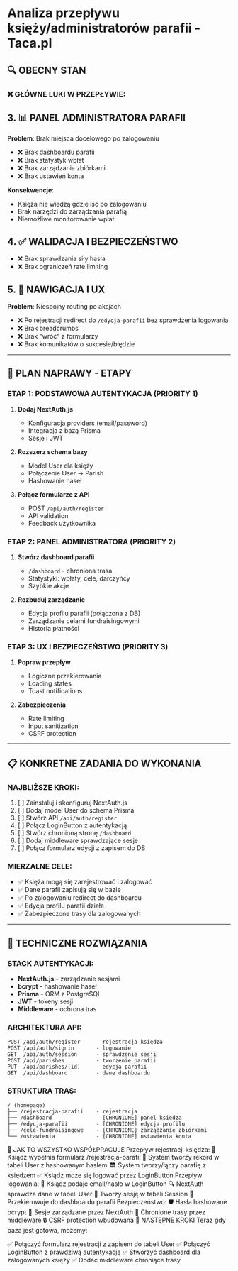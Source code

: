 # Analiza przepływu księży/administratorów parafii - Taca.pl

## 🔍 OBECNY STAN

### ❌ GŁÓWNE LUKI W PRZEPŁYWIE:

## 3. 📊 PANEL ADMINISTRATORA PARAFII
**Problem**: Brak miejsca docelowego po zalogowaniu
- ❌ Brak dashboardu parafii
- ❌ Brak statystyk wpłat
- ❌ Brak zarządzania zbiórkami
- ❌ Brak ustawień konta

**Konsekwencje**:
- Księża nie wiedzą gdzie iść po zalogowaniu
- Brak narzędzi do zarządzania parafią
- Niemożliwe monitorowanie wpłat

## 4. ✅ WALIDACJA I BEZPIECZEŃSTWO
- ❌ Brak sprawdzania siły hasła
- ❌ Brak ograniczeń rate limiting

## 5. 🔄 NAWIGACJA I UX
**Problem**: Niespójny routing po akcjach
- ❌ Po rejestracji redirect do `/edycja-parafii` bez sprawdzenia logowania
- ❌ Brak breadcrumbs
- ❌ Brak "wróć" z formularzy
- ❌ Brak komunikatów o sukcesie/błędzie

---

## 🎯 PLAN NAPRAWY - ETAPY

### ETAP 1: PODSTAWOWA AUTENTYKACJA (PRIORITY 1)
1. **Dodaj NextAuth.js**
   - Konfiguracja providers (email/password)
   - Integracja z bazą Prisma
   - Sesje i JWT

2. **Rozszerz schema bazy**
   - Model User dla księży
   - Połączenie User -> Parish
   - Hashowanie haseł

3. **Połącz formularze z API**
   - POST `/api/auth/register`
   - API validation
   - Feedback użytkownika

### ETAP 2: PANEL ADMINISTRATORA (PRIORITY 2)
1. **Stwórz dashboard parafii**
   - `/dashboard` - chroniona trasa
   - Statystyki: wpłaty, cele, darczyńcy
   - Szybkie akcje

2. **Rozbuduj zarządzanie**
   - Edycja profilu parafii (połączona z DB)
   - Zarządzanie celami fundraisingowymi
   - Historia płatności

### ETAP 3: UX I BEZPIECZEŃSTWO (PRIORITY 3)
1. **Popraw przepływ**
   - Logiczne przekierowania
   - Loading states
   - Toast notifications

2. **Zabezpieczenia**
   - Rate limiting
   - Input sanitization
   - CSRF protection

---

## 📋 KONKRETNE ZADANIA DO WYKONANIA

### NAJBLIŻSZE KROKI:
1. [ ] Zainstaluj i skonfiguruj NextAuth.js
2. [ ] Dodaj model User do schema Prisma
3. [ ] Stwórz API `/api/auth/register`
4. [ ] Połącz LoginButton z autentykacją
5. [ ] Stwórz chronioną stronę `/dashboard`
6. [ ] Dodaj middleware sprawdzające sesje
7. [ ] Połącz formularz edycji z zapisem do DB

### MIERZALNE CELE:
- ✅ Księża mogą się zarejestrować i zalogować
- ✅ Dane parafii zapisują się w bazie
- ✅ Po zalogowaniu redirect do dashboardu
- ✅ Edycja profilu parafii działa
- ✅ Zabezpieczone trasy dla zalogowanych

---

## 🔧 TECHNICZNE ROZWIĄZANIA

### STACK AUTENTYKACJI:
- **NextAuth.js** - zarządzanie sesjami
- **bcrypt** - hashowanie haseł  
- **Prisma** - ORM z PostgreSQL
- **JWT** - tokeny sesji
- **Middleware** - ochrona tras

### ARCHITEKTURA API:
```
POST /api/auth/register     - rejestracja księdza
POST /api/auth/signin       - logowanie
GET  /api/auth/session      - sprawdzenie sesji
POST /api/parishes          - tworzenie parafii
PUT  /api/parishes/[id]     - edycja parafii
GET  /api/dashboard         - dane dashboardu
```

### STRUKTURA TRAS:
```
/ (homepage)
├── /rejestracja-parafii    - rejestracja
├── /dashboard              - [CHRONIONE] panel księdza
├── /edycja-parafii         - [CHRONIONE] edycja profilu
├── /cele-fundraisingowe    - [CHRONIONE] zarządzanie zbiórkami
└── /ustawienia             - [CHRONIONE] ustawienia konta
```



🔄 JAK TO WSZYSTKO WSPÓŁPRACUJE
Przepływ rejestracji księdza:
📝 Ksiądz wypełnia formularz /rejestracja-parafii
🔐 System tworzy rekord w tabeli User z hashowanym hasłem
🏛️ System tworzy/łączy parafię z księdzem
✅ Ksiądz może się logować przez LoginButton
Przepływ logowania:
🔑 Ksiądz podaje email/hasło w LoginButton
🔍 NextAuth sprawdza dane w tabeli User
🎫 Tworzy sesję w tabeli Session
🚪 Przekierowuje do dashboardu parafii
Bezpieczeństwo:
🛡️ Hasła hashowane bcrypt
🎫 Sesje zarządzane przez NextAuth
🚫 Chronione trasy przez middleware
🔒 CSRF protection wbudowana
🎯 NASTĘPNE KROKI
Teraz gdy baza jest gotowa, możemy:

✅ Połączyć formularz rejestracji z zapisem do tabeli User
✅ Połączyć LoginButton z prawdziwą autentykacją
✅ Stworzyć dashboard dla zalogowanych księży
✅ Dodać middleware chroniące trasy